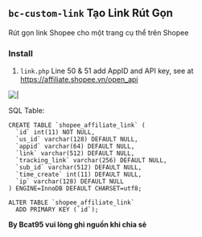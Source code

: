 ## ```bc-custom-link``` Tạo Link Rút Gọn
Rút gọn link Shopee cho một trang cụ thể trên Shopee

### Install
1. ```link.php``` Line 50 & 51 add AppID and API key, see at https://affiliate.shopee.vn/open_api

![|](https://i.imgur.com/Bc6X9ub.png)

SQL Table:

```
CREATE TABLE `shopee_affiliate_link` (
  `id` int(11) NOT NULL,
  `us_id` varchar(128) DEFAULT NULL,
  `appid` varchar(64) DEFAULT NULL,
  `link` varchar(512) DEFAULT NULL,
  `tracking_link` varchar(256) DEFAULT NULL,
  `sub_id` varchar(512) DEFAULT NULL,
  `time_create` int(11) DEFAULT NULL,
  `ip` varchar(128) DEFAULT NULL
) ENGINE=InnoDB DEFAULT CHARSET=utf8;

ALTER TABLE `shopee_affiliate_link`
  ADD PRIMARY KEY (`id`);
```

**By Bcat95 vui lòng ghi nguồn khi chia sẻ**
